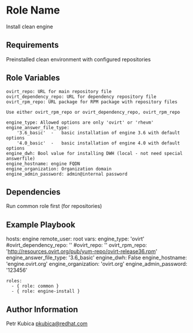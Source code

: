 Role Name
=========

Install clean engine

Requirements
------------

Preinstalled clean environment with configured repositories

Role Variables
--------------

    ovirt_repo: URL for main repository file 
    ovirt_dependency_repo: URL for dependency repository file
    ovirt_rpm_repo: URL package for RPM package with repository files
    
    Use either ovirt_rpm_repo or ovirt_dependency_repo, ovirt_rpm_repo
    
    engine_type: Allowed options are only 'ovirt' or 'rhevm'
    engine_answer_file_type: 
        '3.6_basic'  -   basic installation of engine 3.6 with default options
        '4.0_basic'  -   basic installation of engine 4.0 with default options
    engine_dwh: Bool value for installing DWH (local - not need special answerfile)   
    engine_hostname: engine FQDN
    engine_organization: Organization domain
    engine_admin_password: admin@internal password

Dependencies
------------

Run common role first (for repositories)

Example Playbook
----------------

  hosts: engine
    remote_user: root
    vars:
      engine_type: 'ovirt'
      #ovirt_dependency_repo: ''
      #ovirt_repo: ''
      ovirt_rpm_repo: 'http://resources.ovirt.org/pub/yum-repo/ovirt-release36.rpm'
      engine_answer_file_type: '3.6_basic'
      engine_dwh: False
      engine_hostname: 'engine.ovirt.org'
      engine_organization: 'ovirt.org'
      engine_admin_password: '123456'

    roles:
      - { role: common }
      - { role: engine-install }


Author Information
------------------

Petr Kubica
pkubica@redhat.com
